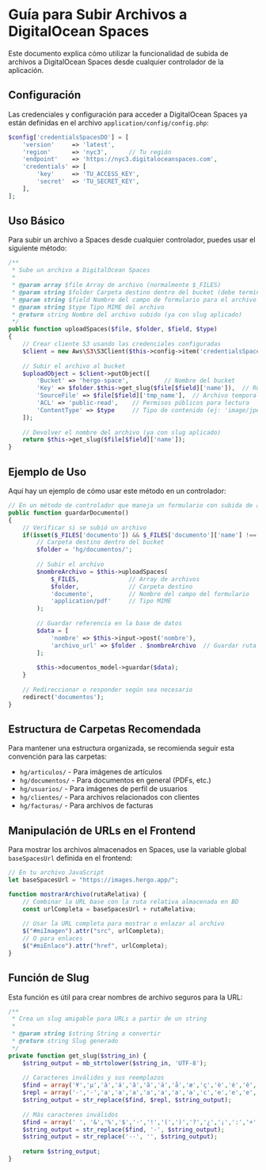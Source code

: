 # Guía para Subir Archivos a DigitalOcean Spaces

Este documento explica cómo utilizar la funcionalidad de subida de archivos a DigitalOcean Spaces desde cualquier controlador de la aplicación.

## Configuración

Las credenciales y configuración para acceder a DigitalOcean Spaces ya están definidas en el archivo `application/config/config.php`:

```php
$config['credentialsSpacesDO'] = [
    'version'     => 'latest',
    'region'      => 'nyc3',      // Tu región 
    'endpoint'    => 'https://nyc3.digitaloceanspaces.com',
    'credentials' => [
        'key'     => 'TU_ACCESS_KEY',
        'secret'  => 'TU_SECRET_KEY',
    ],
];
```

## Uso Básico

Para subir un archivo a Spaces desde cualquier controlador, puedes usar el siguiente método:

```php
/**
 * Sube un archivo a DigitalOcean Spaces
 * 
 * @param array $file Array de archivo (normalmente $_FILES)
 * @param string $folder Carpeta destino dentro del bucket (debe terminar con /)
 * @param string $field Nombre del campo de formulario para el archivo
 * @param string $type Tipo MIME del archivo
 * @return string Nombre del archivo subido (ya con slug aplicado)
 */
public function uploadSpaces($file, $folder, $field, $type)
{
    // Crear cliente S3 usando las credenciales configuradas
    $client = new Aws\S3\S3Client($this->config->item('credentialsSpacesDO'));
    
    // Subir el archivo al bucket
    $uploadObject = $client->putObject([
        'Bucket' => 'hergo-space',          // Nombre del bucket
        'Key' => $folder.$this->get_slug($file[$field]['name']),  // Ruta y nombre del archivo
        'SourceFile' => $file[$field]['tmp_name'],  // Archivo temporal
        'ACL' => 'public-read',    // Permisos públicos para lectura
        'ContentType' => $type     // Tipo de contenido (ej: 'image/jpeg')
    ]);	
    
    // Devolver el nombre del archivo (ya con slug aplicado)
    return $this->get_slug($file[$field]['name']);
}
```

## Ejemplo de Uso

Aquí hay un ejemplo de cómo usar este método en un controlador:

```php
// En un método de controlador que maneja un formulario con subida de archivos
public function guardarDocumento()
{
    // Verificar si se subió un archivo
    if(isset($_FILES['documento']) && $_FILES['documento']['name'] !== '') {
        // Carpeta destino dentro del bucket
        $folder = 'hg/documentos/';
        
        // Subir el archivo
        $nombreArchivo = $this->uploadSpaces(
            $_FILES,              // Array de archivos
            $folder,              // Carpeta destino
            'documento',          // Nombre del campo del formulario
            'application/pdf'     // Tipo MIME
        );
        
        // Guardar referencia en la base de datos
        $data = [
            'nombre' => $this->input->post('nombre'),
            'archivo_url' => $folder . $nombreArchivo  // Guardar ruta relativa
        ];
        
        $this->documentos_model->guardar($data);
    }
    
    // Redireccionar o responder según sea necesario
    redirect('documentos');
}
```

## Estructura de Carpetas Recomendada

Para mantener una estructura organizada, se recomienda seguir esta convención para las carpetas:

- `hg/articulos/` - Para imágenes de artículos
- `hg/documentos/` - Para documentos en general (PDFs, etc.)
- `hg/usuarios/` - Para imágenes de perfil de usuarios
- `hg/clientes/` - Para archivos relacionados con clientes
- `hg/facturas/` - Para archivos de facturas

## Manipulación de URLs en el Frontend

Para mostrar los archivos almacenados en Spaces, use la variable global `baseSpacesUrl` definida en el frontend:

```javascript
// En tu archivo JavaScript
let baseSpacesUrl = "https://images.hergo.app/";

function mostrarArchivo(rutaRelativa) {
    // Combinar la URL base con la ruta relativa almacenada en BD
    const urlCompleta = baseSpacesUrl + rutaRelativa;
    
    // Usar la URL completa para mostrar o enlazar al archivo
    $("#miImagen").attr("src", urlCompleta);
    // O para enlaces
    $("#miEnlace").attr("href", urlCompleta);
}
```

## Función de Slug

Esta función es útil para crear nombres de archivo seguros para la URL:

```php
/**
 * Crea un slug amigable para URLs a partir de un string
 * 
 * @param string $string String a convertir
 * @return string Slug generado
 */
private function get_slug($string_in) {
    $string_output = mb_strtolower($string_in, 'UTF-8');
    
    // Caracteres inválidos y sus reemplazos
    $find = array('¥','µ','à','á','â','ã','ä','å','æ','ç','è','é','ê','ë','ì','í','î','ï','ð','ñ','ò','ó','ô','õ','ö','ø','ù','ú','û','ü','ý','ÿ','\'','"');
    $repl = array('-','-','a','a','a','a','a','a','a','c','e','e','e','e','i','i','i','i','o','ny','o','o','o','o','o','o','u','u','u','u','y','y','','' );
    $string_output = str_replace($find, $repl, $string_output);
    
    // Más caracteres inválidos
    $find = array(' ', '&','%','$','·','!','(',')','?','¿','¡',':','+','*','\n','\r\n', '\\', '´', '`', '¨', ']', '[');
    $string_output = str_replace($find, '-', $string_output);
    $string_output = str_replace('--', '', $string_output);
    
    return $string_output;
}
```
